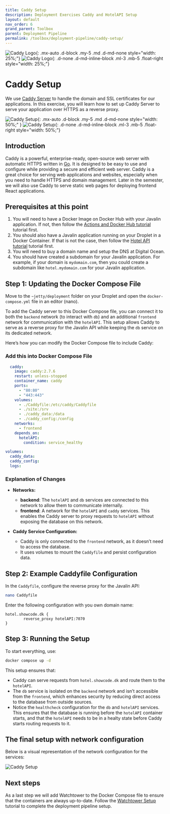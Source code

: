 ```yaml
---
title: Caddy Setup
description: Deployment Exercises Caddy and HotelAPI Setup
layout: default
nav_order: 6
grand_parent: Toolbox
parent: Deployment Pipeline
permalink: /toolbox/deployment-pipeline/caddy-setup/
---
```


![Caddy Logo](./images/caddy_logo.png){: .mx-auto .d-block .my-5 .md .d-md-none  style="width: 25%;"}
![Caddy Logo](./images/caddy_logo.png){: .d-none .d-md-inline-block .ml-3 .mb-5 .float-right style="width: 25%;"}

# Caddy Setup

We use [Caddy Server](https://caddyserver.com/) to handle the domain and SSL certificates for our applications. In this exercise, you will learn how to set up Caddy Server to serve your application over HTTPS as a reverse proxy.

![Caddy Setup](./images/caddy.png){: .mx-auto .d-block .my-5 .md .d-md-none style="width: 50%;" }
![Caddy Setup](./images/caddy.png){: .d-none .d-md-inline-block .ml-3 .mb-5 .float-right style="width: 50%;"}

## Introduction

Caddy is a powerful, enterprise-ready, open-source web server with automatic HTTPS written in [Go](https://en.wikipedia.org/wiki/Go_(programming_language)). It is designed to be easy to use and configure while providing a secure and efficient web server. Caddy is a great choice for serving web applications and websites, especially when you need to handle HTTPS and domain management. Later in the semester, we will also use Caddy to serve static web pages for deploying frontend React applications.

## Prerequisites at this point

1. You will need to have a Docker Image on Docker Hub with your Javalin application. If not, then follow the [Actions and Docker Hub tutorial](./actions_dockerhub.md) tutorial first.
2. You should also have a Javalin application running on your Droplet in a Docker Container. If that is not the case, then follow the [Hotel API tutorial](./hotelAPI_setup.md) tutorial first.
3. You will need to buy a domain name and setup the DNS at Digital Ocean.
4. You should have created a subdomain for your Javalin application. For example, if your domain is `mydomain.com`, then you could create a subdomain like `hotel.mydomain.com` for your Javalin application.

## Step 1: Updating the Docker Compose File

Move to the `~jetty/deployment` folder on your Droplet and open the `docker-compose.yml` file in an editor (nano).

To add the Caddy server to this Docker Compose file, you can connect it to both the `backend` network (to interact with `db`) and an additional `frontend` network for communication with the `hotelAPI`. This setup allows Caddy to serve as a reverse proxy for the Javalin API while keeping the `db` service on its dedicated network.

Here’s how you can modify the Docker Compose file to include Caddy:

### Add this into Docker Compose File

```yaml
  caddy:
    image: caddy:2.7.6
    restart: unless-stopped
    container_name: caddy
    ports:
      - "80:80"
      - "443:443"
    volumes:
      - ./Caddyfile:/etc/caddy/Caddyfile
      - ./site:/srv
      - ./caddy_data:/data
      - ./caddy_config:/config
    networks:
      - frontend
    depends_on:
      hotelAPI:
        condition: service_healthy

volumes:
  caddy_data:
  caddy_config:
  logs:
```

### Explanation of Changes

- **Networks:**
  - **backend**: The `hotelAPI` and `db` services are connected to this network to allow them to communicate internally.
  - **frontend**: A network for the `hotelAPI` and `caddy` services. This enables the Caddy server to proxy requests to `hotelAPI` without exposing the database on this network.

- **Caddy Service Configuration:**
  - Caddy is only connected to the `frontend` network, as it doesn’t need to access the database.
  - It uses volumes to mount the `Caddyfile` and persist configuration data.

## Step 2: Example Caddyfile Configuration

In the `Caddyfile`, configure the reverse proxy for the Javalin API:

```bash
nano Caddyfile
```

Enter the following configuration with you own domain name:

```plaintext
hotel.showcode.dk {
        reverse_proxy hotelAPI:7070
}
```

## Step 3: Running the Setup

To start everything, use:

```bash
docker compose up -d
```

This setup ensures that:

- Caddy can serve requests from `hotel.showcode.dk` and route them to the `hotelAPI`.
- The `db` service is isolated on the `backend` network and isn’t accessible from the `frontend`, which enhances security by reducing direct access to the database from outside sources.
- Notice the `healthcheck` configuration for the `db` and `hotelAPI` services. This ensures that the database is running before the `hotelAPI` container starts, and that the `hotelAPI` needs to be in a healty state before Caddy starts routing requests to it.

## The final setup with network configuration

Below is a visual representation of the network configuration for the services:

![Caddy Setup](./images/caddy_setup.png)

## Next steps

As a last step we will add Watchtower to the Docker Compose file to ensure that the containers are always up-to-date. Follow the [Watchtower Setup](./watchtower.md) tutorial to complete the deployment pipeline setup.
